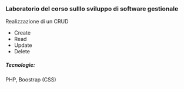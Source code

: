 ### Laboratorio del corso sulllo sviluppo di software gestionale

Realizzazione di un CRUD

- Create
- Read
- Update
- Delete


##### Tecnologie:

PHP, Boostrap (CSS)


